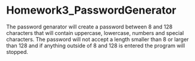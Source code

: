 # Homework3_PasswordGenerator

The password genarator will create a password between 8 and 128 characters that will contain uppercase, lowercase, numbers and special characters.  The password will not accept a length smaller than 8 or larger than 128 and if anything outside of 8 and 128 is entered the program will stopped.

